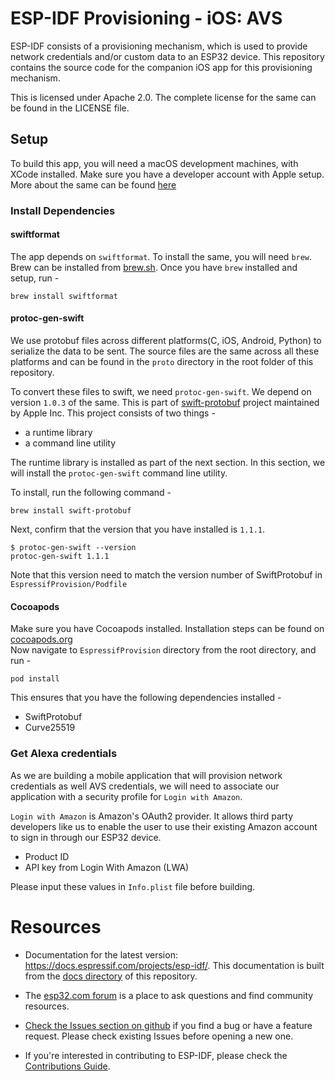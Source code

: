 # ESP-IDF Provisioning - iOS: AVS

ESP-IDF consists of a provisioning mechanism, which is used to provide network credentials and/or custom data to an ESP32 device.
This repository contains the source code for the companion iOS app for this provisioning mechanism.

This is licensed under Apache 2.0. The complete license for the same can be found in the LICENSE file.

## Setup

To build this app, you will need a macOS development machines, with XCode installed. Make sure you have a developer account with Apple setup. More about the same can be found [here](https://developer.apple.com/support/compare-memberships/)

### Install Dependencies
#### swiftformat
The app depends on `swiftformat`. To install the same, you will need `brew`. Brew can be installed from [brew.sh](https://brew.sh). Once you have `brew` installed and setup, run -

```
brew install swiftformat
```

#### protoc-gen-swift
We use protobuf files across different platforms(C, iOS, Android, Python) to serialize the data to be sent. The source files are the same across all these platforms and can be found in the `proto` directory in the root folder of this repository.

To convert these files to swift, we need `protoc-gen-swift`. We depend on version `1.0.3` of the same. This is part of [swift-protobuf](https://github.com/apple/swift-protobuf) project maintained by Apple Inc. This project consists of two things -
 - a runtime library
 - a command line utility

The runtime library is installed as part of the next section. In this section, we will install the `protoc-gen-swift` command line utility.

To install, run the following command -

```
brew install swift-protobuf
```
Next, confirm that the version that you have installed is `1.1.1`.

```
$ protoc-gen-swift --version
protoc-gen-swift 1.1.1
```

Note that this version need to match the version number of SwiftProtobuf in `EspressifProvision/Podfile`


#### Cocoapods
Make sure you have Cocoapods installed. Installation steps can be found on [cocoapods.org](https://cocoapods.org)  
Now navigate to `EspressifProvision` directory from the root directory, and run -

```
pod install
```

This ensures that you have the following dependencies installed -
- SwiftProtobuf
- Curve25519

### Get Alexa credentials

As we are building a mobile application that will provision network credentials as well AVS credentials, we will need to associate our application with a security profile for `Login with Amazon`.

`Login with Amazon` is Amazon's OAuth2 provider. It allows third party developers like us to enable the user to use their existing Amazon account to sign in through our ESP32 device.

- Product ID
- API key from Login With Amazon (LWA)

Please input these values in `Info.plist` file before building.

# Resources

* Documentation for the latest version: https://docs.espressif.com/projects/esp-idf/. This documentation is built from the [docs directory](docs) of this repository.

* The [esp32.com forum](https://esp32.com/) is a place to ask questions and find community resources.

* [Check the Issues section on github](https://github.com/espressif/esp-idf/issues) if you find a bug or have a feature request. Please check existing Issues before opening a new one.

* If you're interested in contributing to ESP-IDF, please check the [Contributions Guide](https://docs.espressif.com/projects/esp-idf/en/latest/contribute/index.html).
